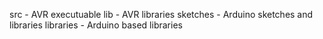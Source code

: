 src - AVR executuable
lib - AVR libraries
sketches - Arduino sketches and libraries
libraries - Arduino based libraries

